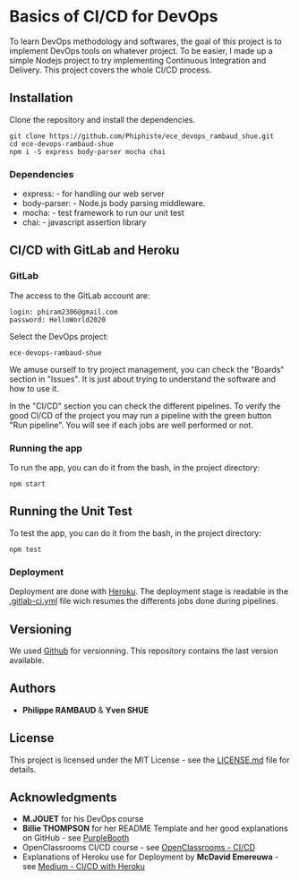 # Basics of CI/CD for DevOps

To learn DevOps methodology and softwares, the goal of this project is to implement DevOps tools on whatever project. To be easier, I made up a simple Nodejs project to try implementing Continuous Integration and Delivery. This project covers the whole CI/CD process.

## Installation

Clone the repository and install the dependencies.

```
git clone https://github.com/Phiphiste/ece_devops_rambaud_shue.git
cd ece-devops-rambaud-shue
npm i -S express body-parser mocha chai 
```

### Dependencies

* express: - for handling our web server
* body-parser: - Node.js body parsing middleware.
* mocha: - test framework to run our unit test
* chai: - javascript assertion library

## CI/CD with GitLab and Heroku

### GitLab 
The access to the GitLab account are:

```
login: phiram2306@gmail.com
password: HelloWorld2020
```

Select the DevOps project:

```
ece-devops-rambaud-shue
```

We amuse ourself to try project management, you can check the "Boards" section in "Issues". It is just about trying to understand the software and how to use it.

In the "CI/CD" section you can check the different pipelines. To verify the good CI/CD of the project you may run a pipeline with the green button "Run pipeline". You will see if each jobs are well performed or not.

### Running the app

To run the app, you can do it from the bash, in the project directory:

```
npm start
```

## Running the Unit Test

To test the app, you can do it from the bash, in the project directory:

```
npm test
```

### Deployment

Deployment are done with [Heroku](https://dashboard.heroku.com/). The deployment stage is readable in the [.gitlab-ci.yml](.gitlab-ci.yml) file wich resumes the differents jobs done during pipelines.

## Versioning

We used [Github](http://github.com) for versionning. This repository contains the last version available.

## Authors

* **Philippe RAMBAUD** & **Yven SHUE**

## License

This project is licensed under the MIT License - see the [LICENSE.md](LICENSE.md) file for details.

## Acknowledgments

* **M.JOUET** for his DevOps course
* **Billie THOMPSON** for her README Template and her good explanations on GitHub - see [PurpleBooth](https://github.com/PurpleBooth)
* OpenClassrooms CI/CD course - see [OpenClassrooms - CI/CD](https://openclassrooms.com/fr/courses/2035736-mettez-en-place-lintegration-et-la-livraison-continues-avec-la-demarche-devops)
* Explanations of Heroku use for Deployment by **McDavid Emereuwa** - see [Medium - CI/CD with Heroku](https://medium.com/@McDave95/continuous-integration-with-node-js-heroku-and-gitlab-ci-cd-part-1-1fe93a1d5967)
